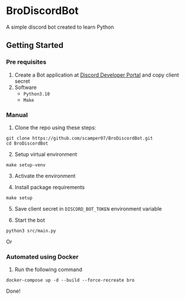 # BroDiscordBot
A simple discord bot created to learn Python


## Getting Started
### Pre requisites
1. Create a Bot application at 	[Discord Developer Portal](https://discord.com/developers/docs/getting-started) and copy client secret
2. Software
    - `Python3.10`
    - `Make`

### Manual
1. Clone the repo using these steps:
```
git clone https://github.com/scamper07/BroDiscordBot.git
cd BroDiscordBot
```
2. Setup virtual environment
```
make setup-venv
```
3. Activate the environment

4. Install package requirements
```
make setup
```
5. Save client secret in `DISCORD_BOT_TOKEN` environment variable

6. Start the bot
```
python3 src/main.py
```

Or<br>
### Automated using Docker
1. Run the following command
```
docker-compose up -d --build --force-recreate bro
```

Done! 